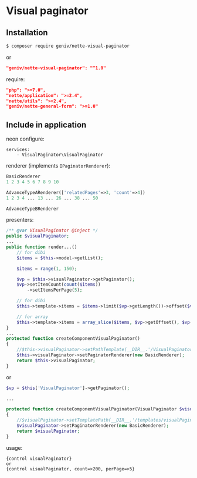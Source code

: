 Visual paginator
================

Installation
------------
```sh
$ composer require geniv/nette-visual-paginator
```
or
```json
"geniv/nette-visual-paginator": "^1.0"
```

require:
```json
"php": ">=7.0",
"nette/application": ">=2.4",
"nette/utils": ">=2.4",
"geniv/nette-general-form": ">=1.0"
```

Include in application
----------------------
neon configure:
```neon
services:
    - VisualPaginator\VisualPaginator
```

renderer (implements `IPaginatorRenderer`):
```php
BasicRenderer
1 2 3 4 5 6 7 8 9 10

AdvanceTypeARenderer(['relatedPages'=>3, 'count'=>4])
1 2 3 4 ... 13 ... 26 ... 38 ... 50

AdvanceTypeBRenderer
```

presenters:
```php
/** @var VisualPaginator @inject */
public $visualPaginator;
...
public function render...()
    // for dibi
    $items = $this->model->getList();

    $items = range(1, 150);

    $vp = $this->visualPaginator->getPaginator();
    $vp->setItemCount(count($items))
        ->setItemsPerPage(5);

    // for dibi
    $this->template->items = $items->limit($vp->getLength())->offset($vp->getOffset());

    // for array
    $this->template->items = array_slice($items, $vp->getOffset(), $vp->getLength())
}
...
protected function createComponentVisualPaginator()
{
    //$this->visualPaginator->setPathTemplate(__DIR__.'/VisualPaginator.latte');
    $this->visualPaginator->setPaginatorRenderer(new BasicRenderer);
    return $this->visualPaginator;
}
```

or

```php
$vp = $this['VisualPaginator']->getPaginator();

...

protected function createComponentVisualPaginator(VisualPaginator $visualPaginator): VisualPaginator
{
    //$visualPaginator->setTemplatePath(__DIR__.'/templates/visualPaginator.latte');
    $visualPaginator->setPaginatorRenderer(new BasicRenderer);
    return $visualPaginator;
}
```

usage:
```latte
{control visualPaginator}
or
{control visualPaginator, count=>200, perPage=>5}
```
